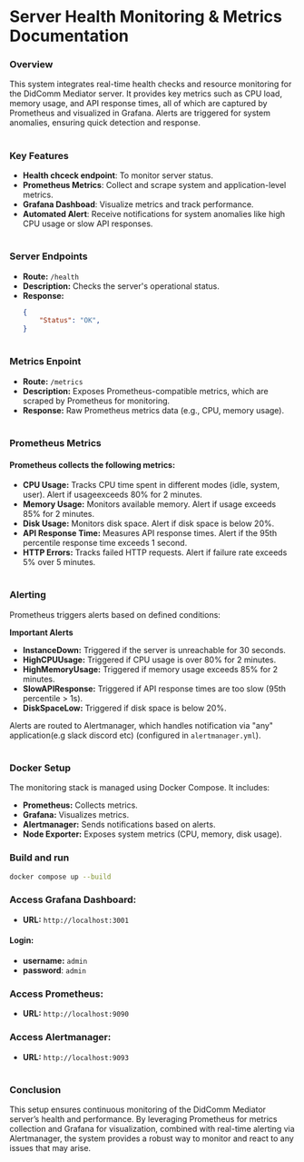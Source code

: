 # **Server Health Monitoring & Metrics Documentation**

### **Overview**

This system integrates real-time health checks and resource monitoring for the DidComm Mediator server. It provides key metrics such as CPU load, memory usage, and API response times, all of which are captured by Prometheus and visualized in Grafana. Alerts are triggered for system anomalies, ensuring quick detection and response.
#
### **Key Features**

- **Health chceck endpoint**: To monitor server status.
- **Prometheus Metrics**: Collect and scrape system and application-level metrics.
- **Grafana Dashboad**: Visualize metrics and track performance.
- **Automated Alert**: Receive notifications for system anomalies like high CPU usage or slow API responses.
#
### Server Endpoints
- **Route:** ```/health```
- **Description:** Checks the server's operational status.
- **Response:**
    ```json
    {
        "Status": "OK",
    }
    ```
#
### Metrics Enpoint
- **Route:** ```/metrics```
- **Description:**  Exposes Prometheus-compatible metrics, which are scraped by Prometheus for monitoring.
- **Response:** Raw Prometheus metrics data (e.g., CPU, memory usage).
#
### Prometheus Metrics

#### Prometheus collects the following metrics:
- **CPU Usage:** Tracks CPU time spent in different modes (idle, system, user). Alert if usageexceeds 80% for 2 minutes.
- **Memory Usage:** Monitors available memory. Alert if usage exceeds 85% for 2 minutes.
- **Disk Usage:** Monitors disk space. Alert if disk space is below 20%.
- **API Response Time:** Measures API response times. Alert if the 95th percentile response time exceeds 1 second.
- **HTTP Errors:** Tracks failed HTTP requests. Alert if failure rate exceeds 5% over 5 minutes.
#
### Alerting

Prometheus triggers alerts based on defined conditions:

**Important Alerts**
- **InstanceDown:** Triggered if the server is unreachable for 30 seconds.
- **HighCPUUsage:** Triggered if CPU usage is over 80% for 2 minutes.
- **HighMemoryUsage:** Triggered if memory usage exceeds 85% for 2 minutes.   
- **SlowAPIResponse:** Triggered if API response times are too slow (95th percentile > 1s).
- **DiskSpaceLow:** Triggered if disk space is below 20%.  

Alerts are routed to Alertmanager, which handles notification via "any" application(e.g slack discord etc) (configured in ```alertmanager.yml```).
#
### Docker Setup

The monitoring stack is managed using Docker Compose. It includes:
- **Prometheus:** Collects metrics.
- **Grafana:** Visualizes metrics.
- **Alertmanager:** Sends notifications based on alerts.
- **Node Exporter:** Exposes system metrics (CPU, memory, disk usage).
### Build and run
```bash
docker compose up --build
```
### Access Grafana Dashboard:
- **URL:** ```http://localhost:3001```
#### Login: 
- **username:** ```admin```
- **password**: ```admin```

### Access Prometheus:
- **URL:** ```http://localhost:9090```

### Access Alertmanager:
- **URL:** ```http://localhost:9093```
#
### Conclusion

This setup ensures continuous monitoring of the DidComm Mediator server’s health and performance. By leveraging Prometheus for metrics collection and Grafana for visualization, combined with real-time alerting via Alertmanager, the system provides a robust way to monitor and react to any issues that may arise.